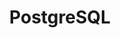 ---
title: "PostgreSQL"
description: "Curso de PostgreSQL"
file: "/src/content/certifications/POSTGERS.pdf"
--- 